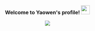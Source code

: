 <h3 align="center">
  Welcome to Yaowen's profile!
  <img src="https://media.giphy.com/media/hvRJCLFzcasrR4ia7z/giphy.gif" width="28">
</h3>
<p align="center">
  <a href="https://github.com/CodeWhiteWeb/CodeWhiteWeb"><img src="https://readme-typing-svg.herokuapp.com?color=%2336BCF7&center=true&vCenter=true&lines=Hi+%2C+welcome+to+my+Github+page;I+am+Yaowen+Tan;I+graduated+from+Penn+State;W;Like+Snowboarding;Baskerball+Lover+%3C3"></a>
</p>

